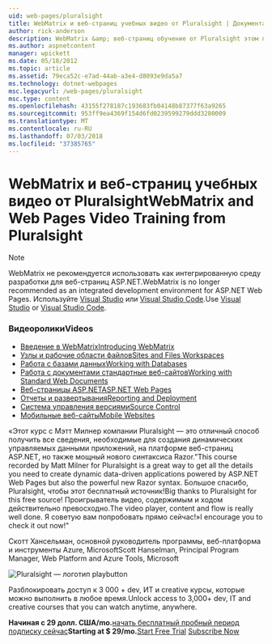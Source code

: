 ```yaml
---
uid: web-pages/pluralsight
title: WebMatrix и веб-страниц учебных видео от Pluralsight | Документация Майкрософт
author: rick-anderson
description: WebMatrix &amp; веб-страниц обучение от Pluralsight этом подробном курсе вы получите приступить к работе с WebMatrix и ASP.NET Web Pages. Он охватывает everythi...
ms.author: aspnetcontent
manager: wpickett
ms.date: 05/18/2012
ms.topic: article
ms.assetid: 79eca52c-e7ad-44ab-a3e4-d8093e9da5a7
ms.technology: dotnet-webpages
msc.legacyurl: /web-pages/pluralsight
msc.type: content
ms.openlocfilehash: 43155f278187c193683fb04148b87377f63a9265
ms.sourcegitcommit: 953ff9ea4369f154d6fd0239599279ddd3280009
ms.translationtype: MT
ms.contentlocale: ru-RU
ms.lasthandoff: 07/03/2018
ms.locfileid: "37385765"
---
```

<a name="webmatrix-and-web-pages-video-training-from-pluralsight"></a><span data-ttu-id="28956-104">WebMatrix и веб-страниц учебных видео от Pluralsight</span><span class="sxs-lookup"><span data-stu-id="28956-104">WebMatrix and Web Pages Video Training from Pluralsight</span></span>
====================

> [!NOTE] 
> <span data-ttu-id="28956-105">WebMatrix не рекомендуется использовать как интегрированную среду разработки для веб-страниц ASP.NET.</span><span class="sxs-lookup"><span data-stu-id="28956-105">WebMatrix is no longer recommended as an integrated development environment for ASP.NET Web Pages.</span></span> <span data-ttu-id="28956-106">Используйте [Visual Studio](xref:aspnet/web-pages/overview/getting-started/program-asp-net-web-pages-in-visual-studio) или [Visual Studio Code](https://code.visualstudio.com/).</span><span class="sxs-lookup"><span data-stu-id="28956-106">Use [Visual Studio](xref:aspnet/web-pages/overview/getting-started/program-asp-net-web-pages-in-visual-studio) or [Visual Studio Code](https://code.visualstudio.com/).</span></span>

### <a name="videos"></a><span data-ttu-id="28956-107">Видеоролики</span><span class="sxs-lookup"><span data-stu-id="28956-107">Videos</span></span>

- [<span data-ttu-id="28956-108">Введение в WebMatrix</span><span class="sxs-lookup"><span data-stu-id="28956-108">Introducing WebMatrix</span></span>](https://pluralsight.com/training/Player?author=matt-milner&name=webmatrix-introduction-m1&mode=live&clip=0&course=webmatrix-introduction)
- [<span data-ttu-id="28956-109">Узлы и рабочие области файлов</span><span class="sxs-lookup"><span data-stu-id="28956-109">Sites and Files Workspaces</span></span>](https://pluralsight.com/training/Player?author=matt-milner&name=webmatrix-introduction-m2&mode=live&clip=0&course=webmatrix-introduction)
- [<span data-ttu-id="28956-110">Работа с базами данных</span><span class="sxs-lookup"><span data-stu-id="28956-110">Working with Databases</span></span>](https://pluralsight.com/training/Player?author=matt-milner&name=webmatrix-introduction-m3&mode=live&clip=0&course=webmatrix-introduction)
- [<span data-ttu-id="28956-111">Работа с документами стандартные веб-сайтов</span><span class="sxs-lookup"><span data-stu-id="28956-111">Working with Standard Web Documents</span></span>](https://pluralsight.com/training/Player?author=matt-milner&name=webmatrix-introduction-m4&mode=live&clip=0&course=webmatrix-introduction)
- [<span data-ttu-id="28956-112">Веб-страницы ASP.NET</span><span class="sxs-lookup"><span data-stu-id="28956-112">ASP.NET Web Pages</span></span>](https://pluralsight.com/training/Player?author=matt-milner&name=webmatrix-introduction-m5&mode=live&clip=0&course=webmatrix-introduction)
- [<span data-ttu-id="28956-113">Отчеты и развертывания</span><span class="sxs-lookup"><span data-stu-id="28956-113">Reporting and Deployment</span></span>](https://pluralsight.com/training/Player?author=matt-milner&name=webmatrix-introduction-m8&mode=live&clip=0&course=webmatrix-introduction)
- [<span data-ttu-id="28956-114">Система управления версиями</span><span class="sxs-lookup"><span data-stu-id="28956-114">Source Control</span></span>](https://pluralsight.com/training/Player?author=matt-milner&name=webmatrix-introduction-m9&mode=live&clip=0&course=webmatrix-introduction)
- [<span data-ttu-id="28956-115">Мобильные веб-сайты</span><span class="sxs-lookup"><span data-stu-id="28956-115">Mobile Websites</span></span>](https://pluralsight.com/training/Player?author=matt-milner&name=webmatrix-introduction-m10&mode=live&clip=0&course=webmatrix-introduction)


<span data-ttu-id="28956-116">«Этот курс с Мэтт Милнер компании Pluralsight — это отличный способ получить все сведения, необходимые для создания динамических управляемых данными приложений, на платформе веб-страниц ASP.NET, но также мощный нового синтаксиса Razor.</span><span class="sxs-lookup"><span data-stu-id="28956-116">"This course recorded by Matt Milner for Pluralsight is a great way to get all the details you need to create dynamic data-driven applications powered by ASP.NET Web Pages but also the powerful new Razor syntax.</span></span> <span data-ttu-id="28956-117">Большое спасибо, Pluralsight, чтобы этот бесплатный источник!</span><span class="sxs-lookup"><span data-stu-id="28956-117">Big thanks to Pluralsight for this free source!</span></span> <span data-ttu-id="28956-118">Проигрыватель видео, содержимым и ходом действительно превосходно.</span><span class="sxs-lookup"><span data-stu-id="28956-118">The video player, content and flow is really well done.</span></span> <span data-ttu-id="28956-119">Я советую вам попробовать прямо сейчас!»</span><span class="sxs-lookup"><span data-stu-id="28956-119">I encourage you to check it out now!"</span></span>

<span data-ttu-id="28956-120">Скотт Хансельман, основной руководитель программы, веб-платформа и инструменты Azure, Microsoft</span><span class="sxs-lookup"><span data-stu-id="28956-120">Scott Hanselman, Principal Program Manager, Web Platform and Azure Tools, Microsoft</span></span>


![Pluralsight — логотип playbutton](pluralsight/_static/image1.png)

<span data-ttu-id="28956-122">Разблокировать доступ к 3 000 + dev, ИТ и creative курсы, которые можно выполнить в любое время.</span><span class="sxs-lookup"><span data-stu-id="28956-122">Unlock access to 3,000+ dev, IT and creative courses that you can watch anytime, anywhere.</span></span>

<span data-ttu-id="28956-123">**Начиная с 29 долл. США/mo.**[начать бесплатный пробный период](https://pluralsight.com/microsoft/olt/subscribe/SubscriptionRedirector.aspx?freetrial=true&amp;utm_source=microsoft&amp;utm_medium=sponsored-page&amp;utm_content=webmatrix&amp;utm_campaign=microsoft-sponsored-course) [подписку сейчас](https://pluralsight.com/microsoft/OLT/subscriptions.aspx?utm_source=microsoft&amp;utm_medium=sponsored-page&amp;utm_content=webmatrix&amp;utm_campaign=microsoft-sponsored-course)</span><span class="sxs-lookup"><span data-stu-id="28956-123">**Starting at $ 29/mo.**[Start Free Trial](https://pluralsight.com/microsoft/olt/subscribe/SubscriptionRedirector.aspx?freetrial=true&amp;utm_source=microsoft&amp;utm_medium=sponsored-page&amp;utm_content=webmatrix&amp;utm_campaign=microsoft-sponsored-course) [Subscribe Now](https://pluralsight.com/microsoft/OLT/subscriptions.aspx?utm_source=microsoft&amp;utm_medium=sponsored-page&amp;utm_content=webmatrix&amp;utm_campaign=microsoft-sponsored-course)</span></span>
